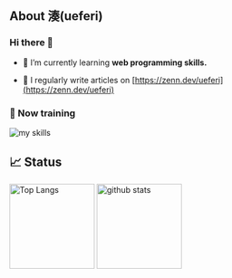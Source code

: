 ## About 湊(ueferi)

### Hi there 👋

- 🌱 I’m currently learning **web programming skills.**

- 📝 I regularly write articles on [https://zenn.dev/ueferi](https://zenn.dev/ueferi)

### 🌱 Now training

<img alt="my skills" src="https://skillicons.dev/icons?theme=light&perline=8&i=css,eclipse,git,github,html,java,js,md,mysql,php,py,vscode" />

## 📈 Status

<p align="left"> 
  <img alt="Top Langs" height="150px" src="https://github-readme-stats.vercel.app/api/top-langs/?username=ueferi&layout=compact&show_icons=true" />
  <img alt="github stats" height="150px" src="https://github-readme-stats.vercel.app/api?username=ueferi" />
</p>

<!--
**ueferi/ueferi** is a ✨ _special_ ✨ repository because its `README.md` (this file) appears on your GitHub profile.

Here are some ideas to get you started:

- 🔭 I’m currently working on ...
- 🌱 I’m currently learning ...
- 👯 I’m looking to collaborate on ...
- 🤔 I’m looking for help with ...
- 💬 Ask me about ...
- 📫 How to reach me: ...
- 😄 Pronouns: ...
- ⚡ Fun fact: ...
-->
